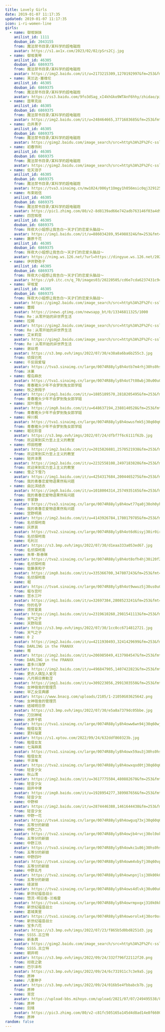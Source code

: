 ```yaml
---
title: Lovely Girls
date: 2019-01-07 11:17:35
updated: 2019-01-07 11:17:35
icon: i-ri-women-line
girls:
  - name: 御坂妹妹
    anilist_id: 1111
    douban_id: 2043155
    from: 魔法禁书目录/某科学的超电磁炮
    avatar: https://s1.ax1x.com/2023/02/02/pSrs2Cj.jpg
  - name: 御坂美琴
    anilist_id: 46305
    douban_id: 6869375
    from: 魔法禁书目录/某科学的超电磁炮
    avatar: https://img2.baidu.com/it/u=2173215309,1270192997&fm=253&fmt=auto&app=120&f=JPEG?w=800&h=801
  - name: 芙兰达·塞维伦
    anilist_id: 46305
    douban_id: 6869375
    from: 魔法禁书目录/某科学的超电磁炮
    avatar: https://ss3.baidu.com/9fo3dSag_xI4khGko9WTAnF6hhy/zhidao/pic/item/6a63f6246b600c33cdd6151e1b4c510fd8f9a1bd.jpg
  - name: 茵蒂克丝
    anilist_id: 46305
    douban_id: 6869375
    from: 魔法禁书目录/某科学的超电磁炮
    avatar: https://img2.baidu.com/it/u=248464665,3771683685&fm=253&fmt=auto&app=138&f=JPEG?w=890&h=500
  - name: 白井黑子
    anilist_id: 46305
    douban_id: 6869375
    from: 魔法禁书目录/某科学的超电磁炮
    avatar: https://gimg2.baidu.com/image_search/src=http%3A%2F%2Fc-ssl.duitang.com%2Fuploads%2Fitem%2F202003%2F14%2F20200314163544_jgvoq.thumb.1000_0.jpg&refer=http%3A%2F%2Fc-ssl.duitang.com&app=2002&size=f9999,10000&q=a80&n=0&g=0n&fmt=auto?sec=1677935542&t=79d3472a3c26842f431174f69cd29fd7
  - name: 初春饰利
    anilist_id: 46305
    douban_id: 6869375
    from: 魔法禁书目录/某科学的超电磁炮
    avatar: https://gimg2.baidu.com/image_search/src=http%3A%2F%2Fc-ssl.duitang.com%2Fuploads%2Fitem%2F202005%2F06%2F20200506231614_iiykw.thumb.400_0.jpg&refer=http%3A%2F%2Fc-ssl.duitang.com&app=2002&size=f9999,10000&q=a80&n=0&g=0n&fmt=auto?sec=1677935602&t=0d7e64928cdc7ff118ac4a844e2e9575
  - name: 佐天泪子
    anilist_id: 46305
    douban_id: 6869375
    from: 魔法禁书目录/某科学的超电磁炮
    avatar: https://tva3.sinaimg.cn/mw1024/006yt1Omgy1h056msic0qj32912587wh.jpg
  - name: 布束砥信
    anilist_id: 46305
    douban_id: 6869375
    from: 魔法禁书目录/某科学的超电磁炮
    avatar: https://pic1.zhimg.com/80/v2-8d8139ad66e742adb763146f03a4d993_720w.jpg?source=1940ef5c
  - name: 四宫辉夜
    anilist_id: 46305
    douban_id: 6869375
    from: 辉夜大小姐想让我告白～天才们的恋爱头脑战～
    avatar: https://img1.baidu.com/it/u=886034289,954988324&fm=253&fmt=auto&app=138&f=JPEG?w=500&h=500
  - name: 藤原千花
    anilist_id: 46305
    douban_id: 6869375
    from: 辉夜大小姐想让我告白～天才们的恋爱头脑战～
    avatar: https://nimg.ws.126.net/?url=https://dingyue.ws.126.net/2021/0621/012f4546j00qv0oap001bc000hs00hsc.jpg&thumbnail=650x2147483647&quality=80&type=jpg
  - name: 伊井野弥子
    anilist_id: 46305
    douban_id: 6869375
    from: 辉夜大小姐想让我告白～天才们的恋爱头脑战～
    avatar: https://p9.itc.cn/q_70/images03/20220505/cd6e7cda6237431c9c8902c52d3e85e2.jpeg
  - name: 早坂爱
    anilist_id: 46305
    douban_id: 6869375
    from: 辉夜大小姐想让我告白～天才们的恋爱头脑战～
    avatar: https://gimg2.baidu.com/image_search/src=http%3A%2F%2Fc-ssl.duitang.com%2Fuploads%2Fitem%2F202006%2F06%2F20200606141709_m4ms8.thumb.400_0.jpeg&refer=http%3A%2F%2Fc-ssl.duitang.com&app=2002&size=f9999,10000&q=a80&n=0&g=0n&fmt=auto?sec=1677937739&t=13be707354b626dccd1640befca2752f
  - name: 蕾姆
    avatar: https://inews.gtimg.com/newsapp_bt/0/13346811325/1000
    from: Re：从零开始的异世界生活
  - name: 拉姆
    avatar: https://gimg2.baidu.com/image_search/src=http%3A%2F%2Fc-ssl.duitang.com%2Fuploads%2Fitem%2F201704%2F07%2F20170407183638_rmiK2.thumb.400_0.png&refer=http%3A%2F%2Fc-ssl.duitang.com&app=2002&size=f9999,10000&q=a80&n=0&g=0n&fmt=auto?sec=1677937800&t=527ca95f3868abf5b5755e838609d9d8
    from: Re：从零开始的异世界生活
  - name: 艾米莉亚
    avatar: https://gimg2.baidu.com/image_search/src=http%3A%2F%2Fc-ssl.duitang.com%2Fuploads%2Fitem%2F201801%2F13%2F20180113200709_dPCiQ.jpeg&refer=http%3A%2F%2Fc-ssl.duitang.com&app=2002&size=f9999,10000&q=a80&n=0&g=0n&fmt=auto?sec=1677937817&t=13b6ab9216aeaf34d615b19e687b23ce
    from: Re：从零开始的异世界生活
  - name: 谢丝塔
    avatar: https://s3.bmp.ovh/imgs/2022/07/30/e38a8a6ba6b255c3.jpg
    from: 侦探已死
  - name: 千反田爱瑠
    avatar: https://tva3.sinaimg.cn/large/0074R88yly8h4otb7m4rhj30hs0hsdgq.jpg
    from: 冰菓
  - name: 樱岛麻衣
    avatar: https://tva1.sinaimg.cn/large/0074R88yly8h4ot7t08wbj30u00u0jst.jpg
    from: 青春猪头少年不会梦到兔女郎学姐
  - name: 牧之原翔子
    avatar: https://img1.baidu.com/it/u=1885189570,2818205495&fm=253&fmt=auto&app=138&f=JPEG?w=500&h=500
    from: 青春猪头少年不会梦到兔女郎学姐
  - name: 双叶理央
    avatar: https://img0.baidu.com/it/u=648637194,2388140528&fm=253&fmt=auto&app=138&f=JPEG?w=500&h=500
    from: 青春猪头少年不会梦到兔女郎学姐
  - name: 梓川枫
    avatar: https://tva1.sinaimg.cn/large/0074R88yly8h4owusfmk5j30q60q6ab3.jpg
    from: 青春猪头少年不会梦到兔女郎学姐
  - name: 堀北铃音
    avatar: https://s3.bmp.ovh/imgs/2022/07/24/dfbf7f6c6111f62b.jpg
    from: 欢迎来到实力至上主义的教室
  - name: 栉田桔梗
    avatar: https://img2.baidu.com/it/u=2015826881,2570521938&fm=253&fmt=auto&app=138&f=PNG?w=400&h=400
    from: 欢迎来到实力至上主义的教室
  - name: 轻井泽惠
    avatar: https://img2.baidu.com/it/u=2232558108,2497183820&fm=253&fmt=auto&app=138&f=PNG?w=400&h=400
    from: 欢迎来到实力至上主义的教室
  - name: 雪之下雪乃
    avatar: https://img1.baidu.com/it/u=4254317684,2004465275&fm=253&fmt=auto&app=138&f=JPEG?w=333&h=499
    from: 我的青春恋爱物语果然有问题
  - name: 由比滨结衣
    avatar: https://img0.baidu.com/it/u=1018004314,2574935165&fm=253&fmt=auto&app=138&f=JPEG?w=500&h=500
    from: 我的青春恋爱物语果然有问题
  - name: 平冢静
    avatar: https://tva3.sinaimg.cn/large/0074R88yly8h4owt77qa0j30oh0yhjvk.jpg
    from: 我的青春恋爱物语果然有问题
  - name: 宫野明美
    avatar: https://img2.baidu.com/it/u=4143926784,1780179785&fm=253&fmt=auto&app=138&f=JPEG?w=670&h=500
    from: 名侦探柯南
  - name: 灰原哀
    avatar: https://tva2.sinaimg.cn/large/0074R88yly8h4ot6d6isyj30ir0irwfz.jpg
    from: 名侦探柯南
  - name: 毛利兰
    avatar: https://s3.bmp.ovh/imgs/2022/07/30/d1eaa333a053ed67.jpg
    from: 名侦探柯南
  - name: 朱蒂·斯泰琳
    avatar: https://tva2.sinaimg.cn/large/0074R88yly8h4ot8ofh4hj30i20f275l.jpg
    from: 名侦探柯南
  - name: 佐藤美和子 
    avatar: https://img0.baidu.com/it/u=335366700,347807243&fm=253&fmt=auto&app=138&f=JPEG?w=500&h=501
    from: 名侦探柯南
  - name: 堀 
    avatar: https://tva4.sinaimg.cn/large/0074R88yly8h4ot9wwuz5j30us0u0di7.jpg
    from: 堀与宫村
  - name: 宫水三叶 
    avatar: https://img1.baidu.com/it/u=32697384,2808523241&fm=253&fmt=auto&app=138&f=JPEG?w=500&h=500
    from: 你的名字
  - name: 须贺夏美 
    avatar: https://img1.baidu.com/it/u=2319610260,2981541113&fm=253&fmt=auto&app=138&f=JPEG?w=499&h=281
    from: 天气之子
  - name: 天野阳菜 
    avatar: https://s3.bmp.ovh/imgs/2022/07/30/1cc0cc6714812721.jpg
    from: 天气之子
  - name: 0 2 
    avatar: https://img2.baidu.com/it/u=4211930493,3241429699&fm=253&fmt=auto&app=138&f=JPEG?w=500&h=500
    from: DARLING in the FRANXX
  - name: 莓 
    avatar: https://img2.baidu.com/it/u=206985049,4137984547&fm=253&fmt=auto&app=138&f=JPEG?w=500&h=500
    from: DARLING in the FRANXX
  - name: 喜多川海梦
    avatar: https://img2.baidu.com/it/u=496847905,1407422823&fm=253&fmt=auto&app=120&f=JPEG?w=500&h=500
    from: 更衣人偶坠入爱河
  - name: 八月朔日赛勒涅
    avatar: https://img1.baidu.com/it/u=309223056,2991303550&fm=253&fmt=auto&app=138&f=JPEG?w=650&h=398
    from: 女神宿舍的管理员
  - name: 早乙女亚典娜
    avatar: https://www.bnacg.com/uploads/2105/1-21050G03625642.png
    from: 女神宿舍的管理员
  - name: 结城明日奈
    avatar: https://s3.bmp.ovh/imgs/2022/07/30/e5a8a7379dc05bbe.jpg
    from: 刀剑神域
  - name: 水原千鹤
    avatar: https://tva1.sinaimg.cn/large/0074R88yly8h4oww6wn94j30q60wjad9.jpg
    from: 租借女友
  - name: 更科瑠夏
    avatar: https://s1.xptou.com/2022/09/24/632ddf860323b.jpg
    from: 租借女友
  - name: 七海麻美
    avatar: https://tva1.sinaimg.cn/large/0074R88yly8h4owx59au3j30hs0hst9p.jpg
    from: 租借女友
  - name: 平泽唯
    avatar: https://tva2.sinaimg.cn/large/0074R88yly8h4owxqod0tj30q60q6dgx.jpg
    from: 轻音少女
  - name: 秋山澪
    avatar: https://img2.baidu.com/it/u=3617775504,480882670&fm=253&fmt=auto&app=138&f=JPEG?w=500&h=500
    from: 轻音少女
  - name: 田井中律
    avatar: https://img0.baidu.com/it/u=1928954277,389987656&fm=253&fmt=auto&app=138&f=JPEG?w=500&h=500
    from: 轻音少女
  - name: 中野梓
    avatar: https://img2.baidu.com/it/u=2874446388,1461644438&fm=253&fmt=auto&app=138&f=JPEG?w=500&h=500
    from: 轻音少女
  - name: 中野一花
    avatar: https://tva4.sinaimg.cn/large/0074R88yly8h4owguq73xj30q60q6mz7.jpg
    from: 五等分的新娘
  - name: 中野二乃
    avatar: https://tva2.sinaimg.cn/large/0074R88yly8h4owjb4rvcj30ol0okmyw.jpg
    from: 五等分的新娘
  - name: 中野三玖
    avatar: https://tva3.sinaimg.cn/large/0074R88yly8h4owkc1u86j30hs0hst9j.jpg
    from: 五等分的新娘
  - name: 中野四叶
    avatar: https://tva4.sinaimg.cn/large/0074R88yly8h4owm4vby7j30q60vp41g.jpg
    from: 五等分的新娘
  - name: 中野五月
    avatar: https://tva2.sinaimg.cn/large/0074R88yly8h4ownpnjlsj30k00k0q46.jpg
    from: 五等分的新娘
  - name: 绫波丽
    avatar: https://tva2.sinaimg.cn/large/0074R88yly8h4ows4dlvkj30u00u0799.jpg
    from: 新世纪福音战士
  - name: 惣流·明日香·兰格雷
    avatar: https://tva4.sinaimg.cn/large/0074R88yly8h4owrmpxqxj310k0kk0wv.jpg
    from: 新世纪福音战士
  - name: 葛城美里
    avatar: https://tva1.sinaimg.cn/large/0074R88yly8h4oworolx4j30or0orgph.jpg
    from: 新世纪福音战士
  - name: 宝多六花
    avatar: https://s3.bmp.ovh/imgs/2022/07/23/f865b5d0bd8251d3.jpg
    from: SSSS.古立特
  - name: 新条茜
    avatar: https://gimg2.baidu.com/image_search/src=http%3A%2F%2Fc-ssl.duitang.com%2Fuploads%2Fitem%2F202005%2F29%2F20200529202506_S5jQ8.thumb.1000_0.jpeg&refer=http%3A%2F%2Fc-ssl.duitang.com&app=2002&size=f9999,10000&q=a80&n=0&g=0n&fmt=auto?sec=1677937902&t=5eefc126b0febd77b29ca5f63a5755be
    from: SSSS.古立特
  - name: 朝井明
    avatar: https://s3.bmp.ovh/imgs/2022/09/24/332f796f22112f20.png
    from: 彻夜之歌
  - name: 巴尔泽布
    avatar: https://s3.bmp.ovh/imgs/2022/09/24/6c731911c7c3e9a5.jpg
    from: 原神
  - name: 八重神子
    avatar: https://s3.bmp.ovh/imgs/2022/09/24/016b5e4fbbabcb7b.jpg
    from: 原神
  - name: 宵宫
    avatar: https://upload-bbs.mihoyo.com/upload/2021/07/07/249495538/80df33f24c70217bdc00cbdd1e64f79d_3044663547031356680.jpg
    from: 原神
  - name: 刻晴
    avatar: https://pic3.zhimg.com/80/v2-c81fc505165a145d4d8ad14e8f66008e_720w.jpg
    from: 原神
random: false
---
```


<YunGirls :girls="frontmatter.girls" :random="frontmatter.random" />